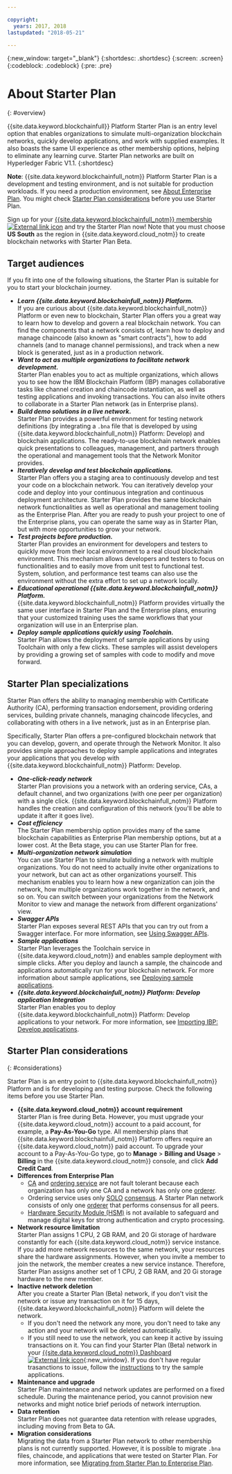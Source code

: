 ```yaml
---

copyright:
  years: 2017, 2018
lastupdated: "2018-05-21"

---
```


{:new_window: target="_blank"}
{:shortdesc: .shortdesc}
{:screen: .screen}
{:codeblock: .codeblock}
{:pre: .pre}

# About Starter Plan
{: #overview}

{{site.data.keyword.blockchainfull}} Platform Starter Plan is an entry level option that enables organizations to simulate multi-organization blockchain networks, quickly develop applications, and work with supplied examples. It also boasts the same UI experience as other membership options, helping to eliminate any learning curve. Starter Plan networks are built on Hyperledger Fabric V1.1.
{:shortdesc}

**Note**: {{site.data.keyword.blockchainfull_notm}} Platform Starter Plan is a development and testing environment, and is not suitable for production workloads. If you need a production environment, see [About Enterprise Plan](enterprise_plan.html). You might check  [Starter Plan considerations](#considerations) before you use Starter Plan.

Sign up for your [{{site.data.keyword.blockchainfull_notm}} membership ![External link icon](images/external_link.svg "External link icon")](https://console.bluemix.net/catalog/services/blockchain?env_id=ibm:yp:us-south&taxonomyNavigation=apps) and try the Starter Plan now! Note that you must choose **US South** as the region in {{site.data.keyword.cloud_notm}} to create blockchain networks with Starter Plan Beta.


## Target audiences

If you fit into one of the following situations, the Starter Plan is suitable for you to start your blockchain journey.
- **_Learn {{site.data.keyword.blockchainfull_notm}} Platform._**  
    If you are curious about {{site.data.keyword.blockchainfull_notm}} Platform or even new to blockchain, Starter Plan offers you a great way to learn how to develop and govern a real blockchain network. You can find the components that a network consists of, learn how to deploy and manage chaincode (also known as "smart contracts"), how to add channels (and to manage channel permissions), and track when a new block is generated, just as in a production network.
- **_Want to act as multiple organizations to facilitate network development._**  
    Starter Plan enables you to act as multiple organizations, which allows you to see how the IBM Blockchain Platform (IBP) manages collaborative tasks like channel creation and chaincode instantiation, as well as testing applications and invoking transactions. You can also invite others to collaborate in a Starter Plan network (as in Enterprise plans).
- **_Build demo solutions in a live network._**  
    Starter Plan provides a powerful environment for testing network definitions (by integrating a `.bna` file that is developed by using {{site.data.keyword.blockchainfull_notm}} Platform: Develop) and blockchain applications. The ready-to-use blockchain network enables quick presentations to colleagues, management, and partners through the operational and management tools that the Network Monitor provides.
- **_Iteratively develop and test blockchain applications._**  
    Starter Plan offers you a staging area to continuously develop and test your code on a blockchain network. You can iteratively develop your code and deploy into your continuous integration and continuous deployment architecture. Starter Plan provides the same blockchain network functionalities as well as operational and management tooling as the Enterprise Plan. After you are ready to push your project to one of the Enterprise plans, you can operate the same way as in Starter Plan, but with more opportunities to grow your network.
- **_Test projects before production._**  
    Starter Plan provides an environment for developers and testers to quickly move from their local environment to a real cloud blockchain environment.  This mechanism allows developers and testers to focus on functionalities and to easily move from unit test to functional test. System, solution, and performance test teams can also use the environment without the extra effort to set up a network locally.
- **_Educational operational {{site.data.keyword.blockchainfull_notm}} Platform._**  
    {{site.data.keyword.blockchainfull_notm}} Platform provides virtually the same user interface<!--the same user interface--> in Starter Plan and the Enterprise plans, ensuring that your customized training uses the same workflows that your organization will use in an Enterprise plan.
- **_Deploy sample applications quickly using Toolchain._**  
    Starter Plan allows the deployment of sample applications by using Toolchain with only a few clicks. These samples will assist developers by providing a growing set of samples with code to modify and move forward.


## Starter Plan specializations

Starter Plan offers the ability to managing membership with Certificate Authority (CA), performing transaction endorsement, providing ordering services, building private channels, managing chaincode lifecycles, and collaborating with others in a live network, just as in an Enterprise plan.

Specifically, Starter Plan offers a pre-configured blockchain network that you can develop, govern, and operate through the Network Monitor. It also provides simple approaches to deploy sample applications and integrates your applications that you develop with {{site.data.keyword.blockchainfull_notm}} Platform: Develop.

- **_One-click-ready network_**  
    Starter Plan provisions you a network with an ordering service, CAs, a default channel, and two organizations (with one peer per organization) with a single click. {{site.data.keyword.blockchainfull_notm}} Platform handles the creation and configuration of this network (you'll be able to update it after it goes live).  <!--The free trial provides you up to two organizations and two peers.-->
- **_Cost efficiency_**  
    The Starter Plan membership option provides many of the same blockchain capabilities as Enterprise Plan membership options, but at a lower cost.  <!--During a trial period of Starter Plan, you can provision a blockchain network with basic network resources for free.-->At the Beta stage, you can use Starter Plan for free.
- **_Multi-organization network simulation_**  
    You can use Starter Plan to simulate building a network with multiple organizations. You do not need to actually invite other organizations to your network, but can act as other organizations yourself. This mechanism enables you to learn how a new organization can join the network, how multiple organizations work together in the network, and so on. You can switch between your organizations from the Network Monitor to view and manage the network from different organizations' view.
    <!--**Note**: It might cause extra cost if you exceed the free trial resource limits of two organizations and two peers.-->
- **_Swagger APIs_**  
    Starter Plan exposes several REST APIs that you can try out from a Swagger interface. For more information, see [Using Swagger APIs](swagger_apis.html).
- **_Sample applications_**  
    Starter Plan leverages the Toolchain service in {{site.data.keyword.cloud_notm}} and enables sample deployment with simple clicks.  After you deploy and launch a sample, the chaincode and applications automatically run for your blockchain network.  For more information about sample applications, see [Deploying sample applications](howto/prebuilt_samples.html).
- **_{{site.data.keyword.blockchainfull_notm}} Platform: Develop application Integration_**  
    Starter Plan enables you to deploy {{site.data.keyword.blockchainfull_notm}} Platform: Develop applications to your network.  For more information, see [Importing IBP: Develop applications](link).

<!--
## Migrate to enterprise membership options
After you are confident to run your real business in {{site.data.keyword.blockchainfull_notm}} Platform, you can migrate from Starter Plan to Enterprise Plan.
-->

<!--
## Pricing
Starter Plan offers you a free trial for 60 days.  During the trial period, you can have a blockchain network with the basic configuration of 2 organizations and 1 peer per each organization.  After the trial period, you must pay $300 per month for your network with the same basic configuration.  If you need more peers, you must pay $75 per month for each additional peer.
The monthly fees are prorated and billed daily. For example, a member with basic network configuration (associated fee of $300) and 2 additional peers (per peer fee of $75 X 2 peers) needs to pay $450 every month. If the month has 30 days, the member pays $15 ($450/30) every day.
Network members can pay their bill with their own {{site.data.keyword.cloud_notm}} accounts that contain the space to create the network instance.  Alternatively, one network member can cover the bill for all members in the network.  For more details about how to pay for the blockchain networks, see [Paying for the network](howto/pay_for_the_network.html).
-->

## Starter Plan considerations
{: #considerations}

Starter Plan is an entry point to {{site.data.keyword.blockchainfull_notm}} Platform and is for developing and testing purpose.  Check the following items before you use Starter Plan.

- **{{site.data.keyword.cloud_notm}} account requirement**  
    Starter Plan is free during Beta.  However, you must upgrade your {{site.data.keyword.cloud_notm}} account to a paid account, for example, a **Pay-As-You-Go** type. All membership plans that {{site.data.keyword.blockchainfull_notm}} Platform offers require an  {{site.data.keyword.cloud_notm}} paid account. To upgrade your account to a Pay-As-You-Go type, go to **Manage** > **Billing and Usage** > **Billing** in the {{site.data.keyword.cloud_notm}} console, and click **Add Credit Card**.
- **Differences from Enterprise Plan**
    - [CA](glossary.html#ca) and [ordering service](glossary.html#orderer) are not fault tolerant because each organization has only one CA and a network has only one [orderer](glossary.html#orderer).
    - Ordering service uses only [SOLO](glossary.html#SOLO) [consensus](glossary.html#consensus). A Starter Plan network consists of only one [orderer](glossary.html#orderer) that performs consensus for all peers.
    - [Hardware Security Module (HSM)](glossary.html#hsm) is not available to safeguard and manage digital keys for strong authentication and crypto processing.
- **Network resource limitation**  
    Starter Plan assigns 1 CPU, 2 GB RAM, and 20 Gi storage of hardware constantly for each {{site.data.keyword.cloud_notm}} service instance. If you add more network resources to the same network, your resources share the hardware assignments. However, when you invite a member to join the network, the member creates a new service instance. Therefore, Starter Plan assigns another set of 1 CPU, 2 GB RAM, and 20 Gi storage hardware to the new member.
- **Inactive network deletion**  
    After you create a Starter Plan (Beta) network, if you don't visit the network or issue any transaction on it for 15 days, {{site.data.keyword.blockchainfull_notm}} Platform will delete the network.
    - If you don't need the network any more, you don't need to take any action and your network will be deleted automatically.
    - If you still need to use the network, you can keep it active by issuing transactions on it. You can find your Starter Plan (Beta) network in your [{{site.data.keyword.cloud_notm}} Dashboard ![External link icon](images/external_link.svg "External link icon")](https://console.bluemix.net/dashboard/apps/){:new_window}. If you don't have regular trasanctions to issue, follow the [instructions](howto/prebuilt_samples.html#deploying-sample-applications-in-starter-plan) to try the sample applications.
- **Maintenance and upgrade**  
    Starter Plan maintenance and network updates are performed on a fixed schedule. During the maintenance period, you cannot provision new networks and might notice brief periods of network interruption.
- **Data retention**  
    Starter Plan does not guarantee data retention with release upgrades, including moving from Beta to GA.
- **Migration considerations**  
    Migrating the data from a Starter Plan network to other membership plans is not currently supported. However, it is possible to migrate `.bna` files, chaincode, and applications that were tested on Starter Plan. For more information, see [Migrating from Starter Plan to Enterprise Plan](get_start_starter_plan.html#migrate).
<!--    - Starter Plan is built on Hyperledger Fabric V1.1.  If your chaincode is at Fabric V1.0 level, you need to upgrade your chaincode before you use it in Starter Plan. For more information, see [Updating chaincode for Hyperledger Fabric 1.1](knownissues.html/update-chaincode-fabric11).
-->
